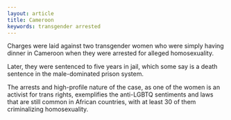 ```yaml
---
layout: article
title: Cameroon
keywords: transgender arrested
---
```


Charges were laid against two transgender women who were simply having dinner in Cameroon when they were arrested for alleged homosexuality.

Later, they were sentenced to five years in jail, which some say is a death sentence in the male-dominated prison system.

The arrests and high-profile nature of the case, as one of the women is an activist for trans rights, exemplifies the anti-LGBTQ sentiments and laws that are still common in African countries, with at least 30 of them criminalizing homosexuality.
